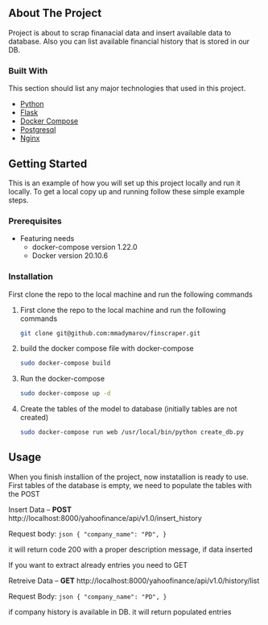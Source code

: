 
<!-- ABOUT THE PROJECT -->
## About The Project

Project is about to scrap finanacial data and insert available data to database. Also you can list available financial history that is stored in our DB.

### Built With

This section should list any major technologies that used in this project.
* [Python](https://www.python.org/)
* [Flask](https://flask.palletsprojects.com/en/2.0.x/)
* [Docker Compose](https://docker.com)
* [Postgresql](https://www.postgresql.org/)
* [Nginx](https://www.nginx.com/)





<!-- GETTING STARTED -->
## Getting Started

This is an example of how you will set up this project locally and run it locally.
To get a local copy up and running follow these simple example steps.



### Prerequisites

* Featuring needs
    - docker-compose version 1.22.0
    - Docker version 20.10.6

### Installation

First clone the repo to the local machine and run the following commands


1. First clone the repo to the local machine and run the following commands
    ```sh
   git clone git@github.com:mmadymarov/finscraper.git
   ```
2. build the docker compose file with docker-compose
    ```sh
   sudo docker-compose build
   ```
3. Run the docker-compose
   ```sh
   sudo docker-compose up -d
   ```
4. Create the tables of the model to database (initially tables are not created)
   ```sh
   sudo docker-compose run web /usr/local/bin/python create_db.py
   ```



<!-- USAGE EXAMPLES -->
## Usage

When you finish installion of the project, now instatallion is ready to use.
First tables of the database is empty, we need to populate the tables with the POST

Insert Data – **POST**  http://localhost:8000/yahoofinance/api/v1.0/insert_history

Request body:
            ```json
            {
                "company_name": "PD",
            }
            ```

it will return code 200 with a proper description message, if data inserted



If you want to extract already entries you need to GET

Retreive Data – **GET** http://localhost:8000/yahoofinance/api/v1.0/history/list


Request Body:
            ```json
            {
                "company_name": "PD",
            }
            ```

if company history is available in DB. it will return populated entries

